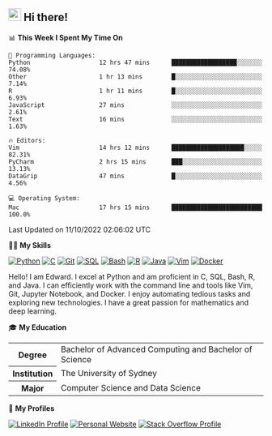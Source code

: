 ## <a href="#"><img src="https://media.giphy.com/media/hvRJCLFzcasrR4ia7z/giphy.gif" width="25px" height="25px"></a> Hi there!

<!--START_SECTION:waka-->
📊 **This Week I Spent My Time On** 

```text
💬 Programming Languages: 
Python                   12 hrs 47 mins      ██████████████████░░░░░░░   74.08% 
Other                    1 hr 13 mins        █░░░░░░░░░░░░░░░░░░░░░░░░   7.14% 
R                        1 hr 11 mins        █░░░░░░░░░░░░░░░░░░░░░░░░   6.93% 
JavaScript               27 mins             ░░░░░░░░░░░░░░░░░░░░░░░░░   2.61% 
Text                     16 mins             ░░░░░░░░░░░░░░░░░░░░░░░░░   1.63%

🔥 Editors: 
Vim                      14 hrs 12 mins      ████████████████████░░░░░   82.31% 
PyCharm                  2 hrs 15 mins       ███░░░░░░░░░░░░░░░░░░░░░░   13.13% 
DataGrip                 47 mins             █░░░░░░░░░░░░░░░░░░░░░░░░   4.56%

💻 Operating System: 
Mac                      17 hrs 15 mins      █████████████████████████   100.0%

```


 Last Updated on 11/10/2022 02:06:02 UTC
<!--END_SECTION:waka-->

💪🏻 **My Skills**

[![Python](https://img.shields.io/badge/-Python-yellow?style=flat-square&logo=Python)](#)
[![C     ](https://img.shields.io/badge/-C-blue?style=flat-square&logo=C)](#)
[![Git   ](https://img.shields.io/badge/-Git-grey?style=flat-square&logo=Git)](#)
[![SQL   ](https://img.shields.io/badge/-SQL-grey?style=flat-square&logo=SQLite)](#)
[![Bash  ](https://img.shields.io/badge/-Bash-grey?style=flat-square&logo=GNU-Bash)](#)
[![R     ](https://img.shields.io/badge/-R-grey?style=flat-square&logo=R)](#)
[![Java  ](https://img.shields.io/badge/-Java-grey?style=flat-square&logo=OpenJDK)](#)
[![Vim   ](https://img.shields.io/badge/-Vim-grey?style=flat-square&logo=Vim)](#)
[![Docker](https://img.shields.io/badge/-Docker-grey?style=flat-square&logo=Docker)](#)

Hello! I am Edward. I excel at Python and am proficient in C, SQL, Bash, R, and
Java. I can efficiently work with the command line and tools like Vim, Git,
Jupyter Notebook, and Docker. I enjoy automating tedious tasks and exploring new
technologies. I have a great passion for mathematics and deep learning.

🎓 **My Education**

<table>
<tr>
    <th>Degree</th>
    <td>Bachelor of Advanced Computing and Bachelor of Science</td>
</tr>
<tr>
    <th>Institution</th>
    <td>The University of Sydney</td>
</tr>
<tr>
    <th>Major</th>
    <td>Computer Science and Data Science</td>
</tr>
</table>

🔗 **My Profiles**

[![LinkedIn Profile](https://img.shields.io/badge/-LinkedIn-blue?style=social&logo=LinkedIn)](https://www.linkedin.com/in/ziao-ji)
[![Personal Website](https://img.shields.io/badge/-Personal%20Website-blue?style=social&logo=Bootstrap)](https://jiziao.works)
[![Stack Overflow Profile](https://img.shields.io/badge/-Stack%20Overflow-blue?style=social&logo=StackOverflow)](https://stackoverflow.com/users/11658924/spearandshield)
